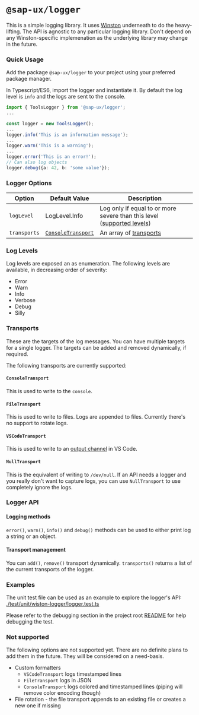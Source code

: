 # `@sap-ux/logger`

This is a simple logging library. It uses [Winston](https://github.com/winstonjs/winston) underneath to do the heavy-lifting. The API is agnostic to any particular logging library. Don't depend on any Winston-specific implemenation as the underlying library may change in the future.

### Quick Usage
Add the package `@sap-ux/logger` to your project using your preferred package manager.

In Typescript/ES6, import the logger and instantiate it. By default the log level is `info` and the logs are sent to the console.

```typescript
import { ToolsLogger } from '@sap-ux/logger';
...

const logger = new ToolsLogger();
...
logger.info('This is an information message');
...
logger.warn('This is a warning');
...
logger.error('This is an error!');
// Can also log objects
logger.debug({a: 42, b: 'some value'});
```

### Logger Options
| Option | Default Value | Description |
| ------ | ------------- | ----------- |
| `logLevel` | LogLevel.Info | Log only if equal to or more severe than this level ([supported levels](#log-levels)) |
| `transports` | [`ConsoleTransport`](#consoletransport) | An array of [transports](#transports) |

### Log Levels
Log levels are exposed an as enumeration.
The following levels are available, in decreasing order of severity:
* Error
* Warn
* Info
* Verbose
* Debug
* Silly

### Transports
These are the targets of the log messages. You can have multiple targets for a single logger. The targets can be added and removed dynamically, if required.

The following transports are currently supported:
#### `ConsoleTransport`
This is used to write to the `console`.
#### `FileTransport`
This is used to write to files. Logs are appended to files. Currently there's no support to rotate logs.

#### `VSCodeTransport`
This is used to write to an [output channel](https://code.visualstudio.com/api/extension-capabilities/common-capabilities#output-channel) in VS Code.
#### `NullTransport`
This is the equivalent of writing to `/dev/null`. If an API needs a logger and you really don't want to capture logs, you can use `NullTransport` to use completely ignore the logs.

### Logger API

#### Logging methods
`error()`, `warn()`, `info()` and `debug()` methods can be used to either print log a string or an object.

#### Transport management
You can `add()`, `remove()` transport dynamically. `transports()` returns a list of the current transports of the logger.

### Examples
The unit test file can be used as an example to explore the logger's API: [./test/unit/wiston-logger/logger.test.ts](./test/unit/wiston-logger/logger.test.ts)

Please refer to the debugging section in the project root [README](../../README.md) for help debugging the test.
### Not supported
The following options are not supported yet. There are no definite plans to add them in the future. They will be considered on a need-basis.

* Custom formatters
    - `VSCodeTransport` logs timestamped lines
    -  `FileTransport` logs in JSON
    -  `ConsoleTransport` logs colored and timestamped lines (piping will remove color encoding though)
* File rotation - the file transport appends to an existing file or creates a new one if missing
